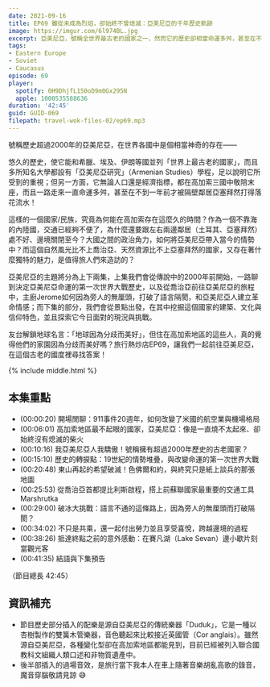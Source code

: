 ```yaml
---
date: 2021-09-16
title: EP69 雖從未成為烈焰，卻始終不曾熄滅：亞美尼亞的千年歷史軌跡
image: https://imgur.com/6l974BL.jpg
excerpt: 亞美尼亞，號稱全世界最古老的國家之一，然而它的歷史卻相當命運多舛，甚至在不到一年前才被隔壁鄰居亞塞拜然打得落花流水。它究竟為何高加索存在這麼久的時間？又是受到周遭哪些大國角力的牽動？而這個自然風光比不上喬治亞、天然資源比不上亞塞拜然的國家，又存在著什麼獨特的魅力，是值得旅人們來造訪的？
tags:
- Eastern Europe
- Soviet
- Caucasus
episode: 69
player:
  spotify: 0H9DhjfL150oD9m0Gx295N
  apple: 1000535588636
duration: '42:45'
guid: GUID-069
filepath: travel-wok-files-02/ep69.mp3
---
```


號稱歷史超過2000年的亞美尼亞，在世界各國中是個相當神奇的存在——

悠久的歷史，使它能和希臘、埃及、伊朗等國並列「世界上最古老的國家」，而且多所知名大學都設有「亞美尼亞研究」（Armenian Studies）學程，足以說明它所受到的重視；但另一方面，它無論人口還是經濟指標，都在高加索三國中敬陪末座，而且一路走來一直命運多舛，甚至在不到一年前才被隔壁鄰居亞塞拜然打得落花流水！

這樣的一個國家/民族，究竟為何能在高加索存在這麼久的時間？作為一個不靠海的內陸國，交通已經夠不便了，為什麼還要跟左右兩邊鄰居（土耳其、亞塞拜然）處不好、邊境關閉至今？大國之間的政治角力，如何將亞美尼亞帶入當今的情勢中？而這個自然風光比不上喬治亞、天然資源比不上亞塞拜然的國家，又存在著什麼獨特的魅力，是值得旅人們來造訪的？

亞美尼亞的主題將分為上下兩集，上集我們會從傳說中的2000年前開始，一路聊到決定亞美尼亞命運的第一次世界大戰歷史，以及從喬治亞前往亞美尼亞的旅程中，主廚Jerome如何因為旁人的無厘頭，打破了語言隔閡，和亞美尼亞人建立革命情感；而下集的部分，我們會從景點出發，在其中挖掘這個國家的建築、文化與信仰特色，並且探索它今日面對的現況與挑戰。

友台解鎖地球名言：「地球因為分歧而美好」，但住在高加索地區的這些人，真的覺得他們的家園因為分歧而美好嗎？旅行熱炒店EP69，讓我們一起前往亞美尼亞，在這個古老的國度裡尋找答案！

{% include middle.html %}

## 本集重點

* (00:00:20) 開場閒聊：911事件20週年，如何改變了米國的航空業與機場格局
* (00:06:01) 高加索地區最不起眼的國家，亞美尼亞：像是一直燒不太起來、卻始終沒有熄滅的柴火
* (00:10:16) 我亞美尼亞人我驕傲！號稱擁有超過2000年歷史的古老國家？
* (00:15:10) 歷史的轉捩點：19世紀的情勢堆疊，與改變命運的第一次世界大戰
* (00:20:48) 東山再起的希望破滅！色佛爾和約，與終究只是紙上談兵的那張地圖
* (00:25:53) 從喬治亞首都提比利斯啟程，搭上前蘇聯國家最重要的交通工具Marshrutka
* (00:29:00) 破冰大挑戰：語言不通的這條路上，因為旁人的無厘頭而打破隔閡？
* (00:34:02) 不只是共乘，還一起付出勞力並且享受喜悅，跨越邊境的過程
* (00:38:26) 抵達終點之前的意外感動：在賽凡湖（Lake Sevan）邊小歇片刻當觀光客
* (00:41:35) 結語與下集預告

（節目總長 42:45）

## 資訊補充

- 節目歷史部分插入的配樂是源自亞美尼亞的傳統樂器「Duduk」，它是一種以杏樹製作的雙簧木管樂器，音色聽起來比較接近英國管（Cor anglais）。雖然源自亞美尼亞，各種變化型卻在高加索地區都能見到，目前已經被列入聯合國教科文組織人類口述和非物質遺產中。
- 後半部插入的過場音效，是旅行當下我本人在車上隨著音樂胡亂高歌的錄音，魔音穿腦敬請見諒 😅
